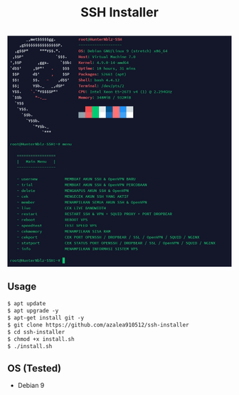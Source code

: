 <H1 align="center">
SSH Installer
</H1>

<p align="center">
  <br>
  <img src="Screenshot.jpg" width="640" title="Screenshot" alt="Screenshot">
</p>

## Usage

```terminal
$ apt update
$ apt upgrade -y
$ apt-get install git -y
$ git clone https://github.com/azalea910512/ssh-installer
$ cd ssh-installer
$ chmod +x install.sh
$ ./install.sh
```

## OS (Tested)
* Debian 9
